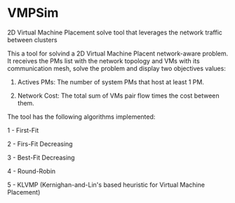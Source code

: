 # VMPSim
2D Virtual Machine Placement solve tool that leverages the network traffic between clusters

This a tool for solvind a 2D Virtual Machine Placent network-aware problem. It receives the PMs list with the network topology and VMs with
its communication mesh, solve the problem and display two objectives values:

1. Actives PMs: 
The number of system PMs that host at least 1 PM.

2. Network Cost:
The total sum of VMs pair flow times the cost between them.

The tool has the following algorithms implemented:

1 - First-Fit

2 - Firs-Fit Decreasing

3 - Best-Fit Decreasing

4 - Round-Robin

5 - KLVMP (Kernighan-and-Lin's based heuristic for Virtual Machine Placement)
